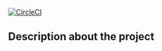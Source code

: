 [![CircleCI](https://circleci.com/gh/stackroute/boeing-wave3-pie/tree/master.svg?style=svg)](https://circleci.com/gh/stackroute/boeing-wave3-pie/tree/master)


## Description about the project
